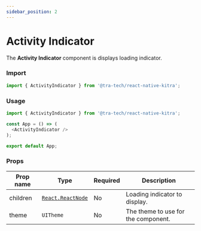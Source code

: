 ```yaml
---
sidebar_position: 2
---
```


# Activity Indicator

 The **Activity Indicator** component is displays loading indicator.



### Import

```js
import { ActivityIndicator } from '@tra-tech/react-native-kitra';
```
### Usage

```js
import { ActivityIndicator } from '@tra-tech/react-native-kitra';

const App = () => (
  <ActivityIndicator />
);

export default App;

```
### Props

| Prop name      | Type                                                                      | Required | Description                                        |
|----------------|---------------------------------------------------------------------------|----------|----------------------------------------------------|
| children          | [``React.ReactNode``](https://reactnative.dev/docs/react-node)         | No       |Loading indicator to display.|
| theme          | ``UITheme ``                                                              | No       | The theme to use for the component.                |
